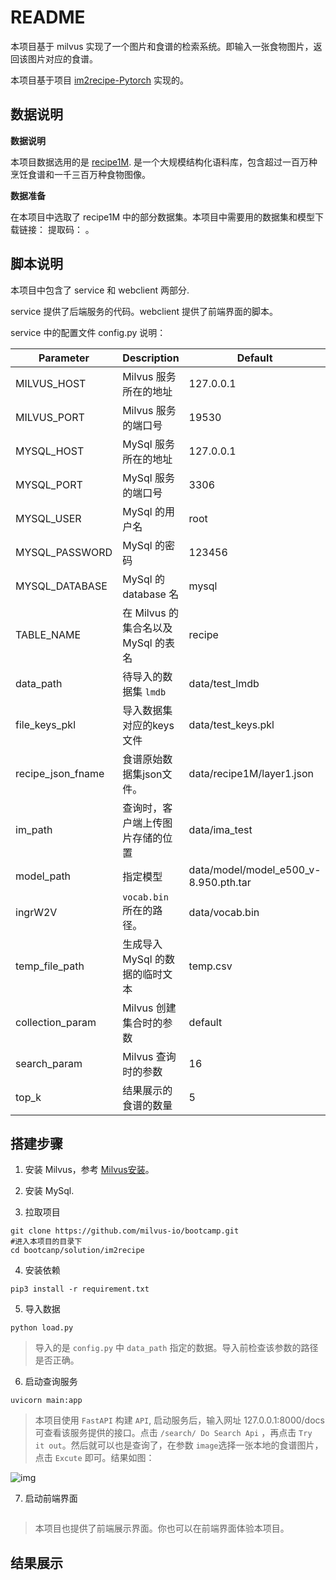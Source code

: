 # README

本项目基于 milvus 实现了一个图片和食谱的检索系统。即输入一张食物图片，返回该图片对应的食谱。

本项目基于项目 [im2recipe-Pytorch](https://github.com/torralba-lab/im2recipe-Pytorch) 实现的。

## 数据说明

**数据说明**

本项目数据选用的是 [recipe1M](http://pic2recipe.csail.mit.edu/). 是一个大规模结构化语料库，包含超过一百万种烹饪食谱和一千三百万种食物图像。

**数据准备** 

在本项目中选取了 recipe1M 中的部分数据集。本项目中需要用的数据集和模型下载链接： 提取码： 。





## 脚本说明

本项目中包含了 service 和 webclient 两部分.

service 提供了后端服务的代码。webclient 提供了前端界面的脚本。

service 中的配置文件 config.py 说明：

| Parameter         | Description                         | Default                               |
| ----------------- | ----------------------------------- | ------------------------------------- |
| MILVUS_HOST       | Milvus 服务所在的地址               | 127.0.0.1                             |
| MILVUS_PORT       | Milvus 服务的端口号                 | 19530                                 |
| MYSQL_HOST        | MySql 服务所在的地址                | 127.0.0.1                             |
| MYSQL_PORT        | MySql 服务的端口号                  | 3306                                  |
| MYSQL_USER        | MySql 的用户名                      | root                                  |
| MYSQL_PASSWORD    | MySql 的密码                        | 123456                                |
| MYSQL_DATABASE    | MySql 的 database 名                | mysql                                 |
| TABLE_NAME        | 在 Milvus 的集合名以及 MySql 的表名 | recipe                                |
| data_path         | 待导入的数据集 `lmdb`               | data/test_lmdb                        |
| file_keys_pkl     | 导入数据集对应的keys文件            | data/test_keys.pkl                    |
| recipe_json_fname | 食谱原始数据集json文件。            | data/recipe1M/layer1.json             |
| im_path           | 查询时，客户端上传图片存储的位置    | data/ima_test                         |
| model_path        | 指定模型                            | data/model/model_e500_v-8.950.pth.tar |
| ingrW2V           | `vocab.bin` 所在的路径。            | data/vocab.bin                        |
| temp_file_path    | 生成导入 MySql 的数据的临时文本     | temp.csv                              |
| collection_param  | Milvus 创建集合时的参数             | default                               |
| search_param      | Milvus 查询时的参数                 | 16                                    |
| top_k             | 结果展示的食谱的数量                | 5                                     |



## 搭建步骤

1. 安装 Milvus，参考  [Milvus安装](https://milvus.io/cn/docs/v0.10.2/milvus_docker-cpu.md)。

2. 安装 MySql.

3. 拉取项目

```shell
git clone https://github.com/milvus-io/bootcamp.git
#进入本项目的目录下
cd bootcanp/solution/im2recipe
```

4. 安装依赖

```shell
pip3 install -r requirement.txt
```

5. 导入数据

```
python load.py
```

> 导入的是 `config.py` 中 `data_path` 指定的数据。导入前检查该参数的路径是否正确。

6. 启动查询服务

```shell
uvicorn main:app
```

> 本项目使用 `FastAPI` 构建 `API`, 启动服务后，输入网址 127.0.0.1:8000/docs 可查看该服务提供的接口。点击 `/search/ Do Search Api` ，再点击 `Try it out`。然后就可以也是查询了，在参数 `image`选择一张本地的食谱图片，点击 `Excute` 即可。结果如图：

![img](C:\Users\37790\AppData\Local\Temp\企业微信截图_15996388449668.png)



7. 启动前端界面

```

```

> 本项目也提供了前端展示界面。你也可以在前端界面体验本项目。



## 结果展示

